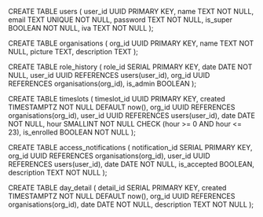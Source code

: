 CREATE TABLE users (
    user_id UUID PRIMARY KEY,
    name TEXT NOT NULL,
    email TEXT UNIQUE NOT NULL,
    password TEXT NOT NULL,
    is_super BOOLEAN NOT NULL,
    iva TEXT NOT NULL
);

CREATE TABLE organisations (
    org_id UUID PRIMARY KEY,
    name TEXT NOT NULL,
    picture TEXT,
    description TEXT
);

CREATE TABLE role_history (
    role_id SERIAL PRIMARY KEY,
    date DATE NOT NULL,
    user_id UUID REFERENCES users(user_id),
    org_id UUID REFERENCES organisations(org_id),
    is_admin BOOLEAN
);

CREATE TABLE timeslots (
    timeslot_id UUID PRIMARY KEY,
    created TIMESTAMPTZ NOT NULL DEFAULT now(),
    org_id UUID REFERENCES organisations(org_id),
    user_id UUID REFERENCES users(user_id),
    date DATE NOT NULL,
    hour SMALLINT NOT NULL CHECK (hour >= 0 AND hour <= 23),
    is_enrolled BOOLEAN NOT NULL
);

CREATE TABLE access_notifications (
    notification_id SERIAL PRIMARY KEY,
    org_id UUID REFERENCES organisations(org_id),
    user_id UUID REFERENCES users(user_id),
    date DATE NOT NULL,
    is_accepted BOOLEAN,
    description TEXT NOT NULL
);

CREATE TABLE day_detail (
    detail_id SERIAL PRIMARY KEY,
    created TIMESTAMPTZ NOT NULL DEFAULT now(),
    org_id UUID REFERENCES organisations(org_id),
    date DATE NOT NULL,
    description TEXT NOT NULL
);
